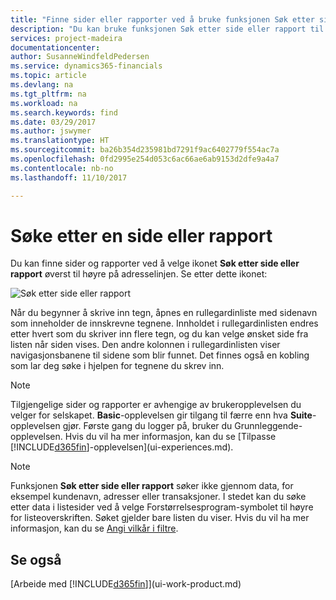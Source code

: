 ```yaml
---
title: "Finne sider eller rapporter ved å bruke funksjonen Søk etter side eller rapport | Microsoft-dokumentasjon"
description: "Du kan bruke funksjonen Søk etter side eller rapport til å finne sider og rapporter i Dynamics 365 Business edition."
services: project-madeira
documentationcenter: 
author: SusanneWindfeldPedersen
ms.service: dynamics365-financials
ms.topic: article
ms.devlang: na
ms.tgt_pltfrm: na
ms.workload: na
ms.search.keywords: find
ms.date: 03/29/2017
ms.author: jswymer
ms.translationtype: HT
ms.sourcegitcommit: ba26b354d235981bd7291f9ac6402779f554ac7a
ms.openlocfilehash: 0fd2995e254d053c6ac66ae6ab9153d2dfe9a4a7
ms.contentlocale: nb-no
ms.lasthandoff: 11/10/2017

---
```

# <a name="searching-for-a-page-or-report"></a>Søke etter en side eller rapport
Du kan finne sider og rapporter ved å velge ikonet **Søk etter side eller rapport** øverst til høyre på adresselinjen. Se etter dette ikonet:

![Søk etter side eller rapport](media/ui-search/search.png "Søk etter side eller rapport")

Når du begynner å skrive inn tegn, åpnes en rullegardinliste med sidenavn som inneholder de innskrevne tegnene. Innholdet i rullegardinlisten endres etter hvert som du skriver inn flere tegn, og du kan velge ønsket side fra listen når siden vises. Den andre kolonnen i rullegardinlisten viser navigasjonsbanene til sidene som blir funnet. Det finnes også en kobling som lar deg søke i hjelpen for tegnene du skrev inn.

> [!NOTE]  
>   Tilgjengelige sider og rapporter er avhengige av brukeropplevelsen du velger for selskapet. **Basic**-opplevelsen gir tilgang til færre enn hva **Suite**-opplevelsen gjør. Første gang du logger på, bruker du Grunnleggende-opplevelsen. Hvis du vil ha mer informasjon, kan du se [Tilpasse [!INCLUDE[d365fin](includes/d365fin_long_md.md)]-opplevelsen](ui-experiences.md).

> [!NOTE]  
>   Funksjonen **Søk etter side eller rapport** søker ikke gjennom data, for eksempel kundenavn, adresser eller transaksjoner. I stedet kan du søke etter data i listesider ved å velge Forstørrelsesprogram-symbolet til høyre for listeoverskriften. Søket gjelder bare listen du viser. Hvis du vil ha mer informasjon, kan du se [Angi vilkår i filtre](ui-enter-criteria-filters.md).

## <a name="see-also"></a>Se også
[Arbeide med [!INCLUDE[d365fin](includes/d365fin_md.md)]](ui-work-product.md)

